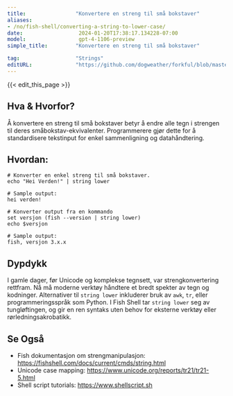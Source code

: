 ```yaml
---
title:                "Konvertere en streng til små bokstaver"
aliases:
- /no/fish-shell/converting-a-string-to-lower-case/
date:                  2024-01-20T17:38:17.134228-07:00
model:                 gpt-4-1106-preview
simple_title:         "Konvertere en streng til små bokstaver"

tag:                  "Strings"
editURL:              "https://github.com/dogweather/forkful/blob/master/content/no/fish-shell/converting-a-string-to-lower-case.md"
---
```


{{< edit_this_page >}}

## Hva & Hvorfor?
Å konvertere en streng til små bokstaver betyr å endre alle tegn i strengen til deres småbokstav-ekvivalenter. Programmerere gjør dette for å standardisere tekstinput for enkel sammenligning og datahåndtering.

## Hvordan:
```Fish Shell
# Konverter en enkel streng til små bokstaver.
echo "Hei Verden!" | string lower

# Sample output:
hei verden!

# Konverter output fra en kommando
set versjon (fish --version | string lower)
echo $versjon

# Sample output:
fish, versjon 3.x.x
```

## Dypdykk
I gamle dager, før Unicode og komplekse tegnsett, var strengkonvertering rettfram. Nå må moderne verktøy håndtere et bredt spekter av tegn og kodninger. Alternativer til `string lower` inkluderer bruk av `awk`, `tr`, eller programmeringsspråk som Python. I Fish Shell tar `string lower` seg av tungløftingen, og gir en ren syntaks uten behov for eksterne verktøy eller rørledningsakrobatikk.

## Se Også
- Fish dokumentasjon om strengmanipulasjon: https://fishshell.com/docs/current/cmds/string.html
- Unicode case mapping: https://www.unicode.org/reports/tr21/tr21-5.html
- Shell script tutorials: https://www.shellscript.sh
